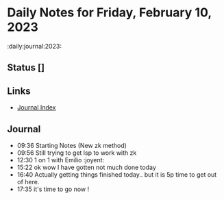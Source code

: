# Daily Notes for Friday, February 10, 2023
:daily:journal:2023:

## Status []

## Links
+ [Journal Index](../index.md)

## Journal
- 09:36 Starting Notes   (New zk method)
- 09:56 Still trying to get lsp to work with zk
- 12:30 1 on 1 with Emilio  :joyent: 
- 15:22 ok wow I have gotten not much done today
- 16:40 Actually getting things finished today.. but it is 5p  time to get out of here.
-  17:35 it's time to go now !

